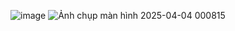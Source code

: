 ![image](https://github.com/user-attachments/assets/36ab54d7-71bd-46d0-ad90-2ffffd40656a)
![Ảnh chụp màn hình 2025-04-04 000815](https://github.com/user-attachments/assets/5a83dda0-4ac2-486e-b7ca-41734cc3d970)
